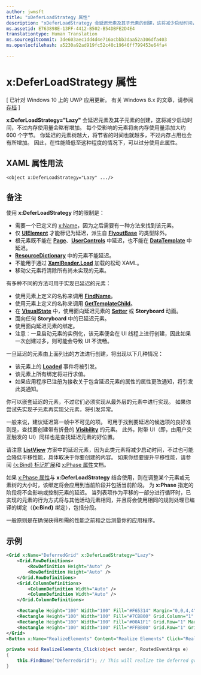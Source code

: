 ```yaml
---
author: jwmsft
title: "xDeferLoadStrategy 属性"
description: "xDeferLoadStrategy 会延迟元素及其子元素的创建，这将减少启动时间，不过内存使用量会略有增加。 每个受影响的元素将向内存使用量添加大约 600 个字节。"
ms.assetid: E763898E-13FF-4412-B502-B54DBFE2D4E4
translationtype: Human Translation
ms.sourcegitcommit: 3de603aec1dd4d4e716acbbb3daa52a306dfa403
ms.openlocfilehash: a5230a92ad919fc52c40c19646ff799453e64fa4

---
```


# x&#58;DeferLoadStrategy 属性

\[ 已针对 Windows 10 上的 UWP 应用更新。 有关 Windows 8.x 的文章，请参阅[存档](http://go.microsoft.com/fwlink/p/?linkid=619132) \]

**x:DeferLoadStrategy="Lazy"** 会延迟元素及其子元素的创建，这将减少启动时间，不过内存使用量会略有增加。 每个受影响的元素将向内存使用量添加大约 600 个字节。 你延迟的元素树越大，将节省的时间也就越多，不过内存占用也会有所增加。 因此，在性能降低至这种程度的情况下，可以过分使用此属性。

## XAML 属性用法

``` syntax
<object x:DeferLoadStrategy="Lazy" .../>
```

## 备注

使用 **x:DeferLoadStrategy** 时的限制是：

-   需要一个已定义的 [x:Name](x-name-attribute.md)，因为之后需要有一种方法来找到该元素。
-   仅 [**UIElement**](https://msdn.microsoft.com/library/windows/apps/br208911) 才能标记为延迟，派生自 [**FlyoutBase**](https://msdn.microsoft.com/library/windows/apps/dn279249) 的类型除外。
-   根元素既不能在 [**Page**](https://msdn.microsoft.com/library/windows/apps/windows.ui.xaml.controls.page)、[**UserControls**](https://msdn.microsoft.com/library/windows/apps/windows.ui.xaml.controls.usercontrol) 中延迟，也不能在 [**DataTemplate**](https://msdn.microsoft.com/library/windows/apps/br242348) 中延迟。
-   [**ResourceDictionary**](https://msdn.microsoft.com/library/windows/apps/br208794) 中的元素不能延迟。
-   不能用于通过 [**XamlReader.Load**](https://msdn.microsoft.com/library/windows/apps/br228048) 加载的松动 XAML。
-   移动父元素将清除所有尚未实现的元素。

有多种不同的方法可用于实现已延迟的元素：

-   使用元素上定义的名称来调用 [**FindName**](https://msdn.microsoft.com/library/windows/apps/br208715)。
-   使用元素上定义的名称来调用 [**GetTemplateChild**](https://msdn.microsoft.com/library/windows/apps/br209416)。
-   在 [**VisualState**](https://msdn.microsoft.com/library/windows/apps/br209007) 中，使用面向延迟元素的 [**Setter**](https://msdn.microsoft.com/library/windows/apps/br208817) 或 **Storyboard** 动画。
-   面向任何 **Storyboard** 中的已延迟元素。
-   使用面向延迟元素的绑定。
-   注意：一旦启动元素的实例化，该元素便会在 UI 线程上进行创建，因此如果一次创建过多，则可能会导致 UI 不流畅。

一旦延迟的元素由上面列出的方法进行创建，将出现以下几种情况：

-   该元素上的 [**Loaded**](https://msdn.microsoft.com/library/windows/apps/br208723) 事件将被引发。
-   该元素上所有绑定将进行求值。
-   如果应用程序已注册为接收关于包含延迟元素的属性的属性更改通知，将引发此类通知。

你可以嵌套延迟的元素，不过它们必须实现从最外层的元素中进行实现。  如果你尝试先实现子元素再实现父元素，将引发异常。

一般来说，建议延迟第一帧中不可见的项。  可用于找到要延迟的候选项的良好准则是，查找要创建带有折叠的 [**Visibility**](https://msdn.microsoft.com/library/windows/apps/br208992) 的元素。  此外，附带 UI（即，由用户交互触发的 UI）同样也是查找延迟元素的好位置。  

请注意 [**ListView**](https://msdn.microsoft.com/library/windows/apps/br242878) 方案中的延迟元素，因为此类元素将减少启动时间，不过也可能会降低平移性能，具体取决于你要创建的内容。  如果你想要提升平移性能，请参阅 [{x:Bind} 标记扩展](x-bind-markup-extension.md)和 [x:Phase 属性](x-phase-attribute.md)文档。

如果 [x:Phase 属性](x-phase-attribute.md)与 **x:DeferLoadStrategy** 结合使用，则在调整某个元素或元素树的大小时，该绑定将会应用到当前阶段并包括当前阶段。 为 **x:Phase** 指定的阶段将不会影响或控制元素的延迟。 当列表项作为平移的一部分进行循环时，已实现的元素的行为方式将与其他活动元素相同，并且将会使用相同的规则处理已编译的绑定（**{x:Bind}** 绑定），包括分段。

一般原则是在确保获得所需的性能之前和之后测量你的应用程序。

## 示例

```xml
<Grid x:Name="DeferredGrid" x:DeferLoadStrategy="Lazy">
    <Grid.RowDefinitions>
        <RowDefinition Height="Auto" />
        <RowDefinition Height="Auto" />
    </Grid.RowDefinitions>
    <Grid.ColumnDefinitions>
        <ColumnDefinition Width="Auto" />
        <ColumnDefinition Width="Auto" />
    </Grid.ColumnDefinitions>

    <Rectangle Height="100" Width="100" Fill="#F65314" Margin="0,0,4,4" />
    <Rectangle Height="100" Width="100" Fill="#7CBB00" Grid.Column="1" Margin="4,0,0,4" />
    <Rectangle Height="100" Width="100" Fill="#00A1F1" Grid.Row="1" Margin="0,4,4,0" />
    <Rectangle Height="100" Width="100" Fill="#FFBB00" Grid.Row="1" Grid.Column="1" Margin="4,4,0,0" />
</Grid>
<Button x:Name="RealizeElements" Content="Realize Elements" Click="RealizeElements_Click"/>
```

```csharp
private void RealizeElements_Click(object sender, RoutedEventArgs e)
{
    this.FindName("DeferredGrid"); // This will realize the deferred grid
}
```




<!--HONumber=Jul16_HO2-->


